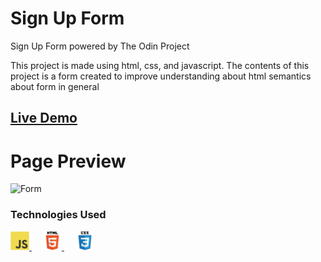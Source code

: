 # Sign Up Form

Sign Up Form powered by The Odin Project

This project is made using html, css, and javascript. The contents of this project is a form created to improve understanding about html semantics about form in general

## [Live Demo](https://agahafiz04.github.io/sign-up-form-odinproject/)

# Page Preview
![Form](https://github.com/agahafiz04/sign-up-form-odinproject/assets/139210360/d98f23aa-523f-460e-a7e4-70ad9ce03cd0)

### Technologies Used
<a href="https://developer.mozilla.org/en-US/docs/Web/JavaScript" target="_blank" rel="noreferrer"> <img src="https://raw.githubusercontent.com/devicons/devicon/master/icons/javascript/javascript-original.svg" alt="javascript" width="30" height="30"/> </a> &emsp; <a href="https://www.w3.org/html/" target="_blank" rel="noreferrer"> <img src="https://raw.githubusercontent.com/devicons/devicon/master/icons/html5/html5-original-wordmark.svg" alt="html5" width="30" height="30"/> </a> &emsp; <a href="https://www.w3schools.com/css/" target="_blank" rel="noreferrer"> <img src="https://raw.githubusercontent.com/devicons/devicon/master/icons/css3/css3-original-wordmark.svg" alt="css3" width="30" height="30"/> </a>
